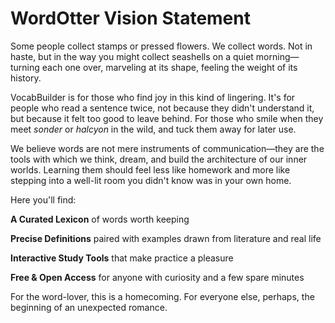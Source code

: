 # WordOtter Vision Statement

Some people collect stamps or pressed flowers. We collect words. Not in haste, but in the way you might collect seashells on a quiet morning—turning each one over, marveling at its shape, feeling the weight of its history.

VocabBuilder is for those who find joy in this kind of lingering. It's for people who read a sentence twice, not because they didn't understand it, but because it felt too good to leave behind. For those who smile when they meet *sonder* or *halcyon* in the wild, and tuck them away for later use.

We believe words are not mere instruments of communication—they are the tools with which we think, dream, and build the architecture of our inner worlds. Learning them should feel less like homework and more like stepping into a well-lit room you didn't know was in your own home.

Here you'll find:

**A Curated Lexicon** of words worth keeping

**Precise Definitions** paired with examples drawn from literature and real life

**Interactive Study Tools** that make practice a pleasure

**Free & Open Access** for anyone with curiosity and a few spare minutes

For the word-lover, this is a homecoming. For everyone else, perhaps, the beginning of an unexpected romance.
